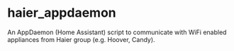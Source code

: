# haier_appdaemon
An AppDaemon (Home Assistant) script to communicate with WiFi enabled appliances from Haier group (e.g. Hoover, Candy).
